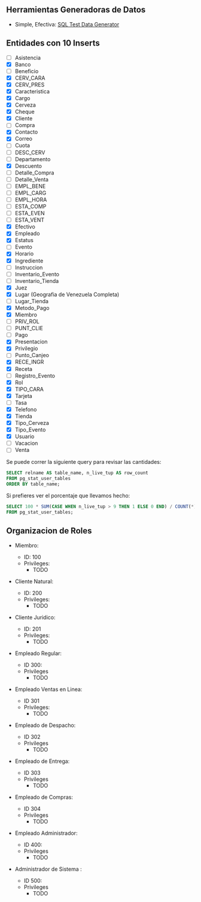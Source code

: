 ## Herramientas Generadoras de Datos

- Simple, Efectiva: [SQL Test Data Generator](https://www.coderstool.com/sql-test-data-generator)

## Entidades con 10 Inserts

- [ ] Asistencia
- [x] Banco
- [ ] Beneficio
- [x] CERV_CARA
- [x] CERV_PRES
- [x] Caracteristica
- [x] Cargo
- [x] Cerveza
- [x] Cheque
- [x] Cliente
- [ ] Compra
- [x] Contacto
- [x] Correo
- [ ] Cuota
- [ ] DESC_CERV
- [ ] Departamento
- [x] Descuento
- [ ] Detalle_Compra
- [ ] Detalle_Venta
- [ ] EMPL_BENE
- [ ] EMPL_CARG
- [ ] EMPL_HORA
- [ ] ESTA_COMP
- [ ] ESTA_EVEN
- [ ] ESTA_VENT
- [x] Efectivo
- [x] Empleado
- [x] Estatus
- [ ] Evento
- [x] Horario
- [x] Ingrediente
- [ ] Instruccion
- [ ] Inventario_Evento
- [ ] Inventario_Tienda
- [x] Juez
- [x] Lugar (Geografia de Venezuela Completa)
- [ ] Lugar_Tienda
- [x] Metodo_Pago
- [x] Miembro
- [ ] PRIV_ROL
- [ ] PUNT_CLIE
- [ ] Pago
- [x] Presentacion
- [x] Privilegio
- [ ] Punto_Canjeo
- [x] RECE_INGR
- [x] Receta
- [ ] Registro_Evento
- [x] Rol
- [x] TIPO_CARA
- [x] Tarjeta
- [ ] Tasa
- [x] Telefono
- [x] Tienda
- [x] Tipo_Cerveza
- [x] Tipo_Evento
- [x] Usuario
- [ ] Vacacion
- [ ] Venta

Se puede correr la siguiente query para revisar las cantidades:

```sql
SELECT relname AS table_name, n_live_tup AS row_count
FROM pg_stat_user_tables
ORDER BY table_name;
```

Si prefieres ver el porcentaje que llevamos hecho:

```sql
SELECT 100 * SUM(CASE WHEN n_live_tup > 9 THEN 1 ELSE 0 END) / COUNT(*) AS "Porcentaje %"
FROM pg_stat_user_tables;
```

## Organizacion de Roles

- Miembro:
    - ID: 100
    - Privileges:
        - TODO

- Cliente Natural:
    - ID: 200
    - Privileges:
        - TODO

- Cliente Juridico:
    - ID: 201
    - Privileges:
        - TODO

- Empleado Regular:
    - ID 300:
    - Privileges
        - TODO

- Empleado Ventas en Linea:
    - ID 301
    - Privileges:
        - TODO

- Empleado de Despacho:
    - ID 302
    - Privileges
        - TODO

- Empleado de Entrega:
    - ID 303
    - Privileges
        - TODO

- Empleado de Compras:
    - ID 304
    - Privileges
        - TODO

- Empleado Administrador:
    - ID 400:
    - Privileges
        - TODO

- Administrador de Sistema :
    - ID 500:
    - Privileges
        - TODO
